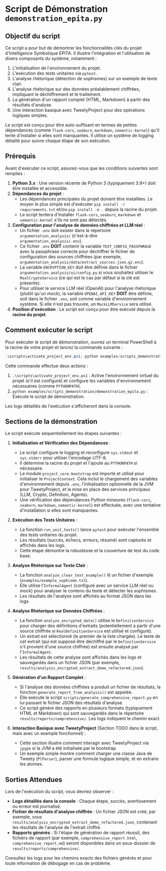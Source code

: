 # Script de Démonstration `demonstration_epita.py`

## Objectif du script

Ce script a pour but de démontrer les fonctionnalités clés du projet d'Intelligence Symbolique EPITA. Il illustre l'intégration et l'utilisation de divers composants du système, notamment :

1.  L'initialisation de l'environnement du projet.
2.  L'exécution des tests unitaires via `pytest`.
3.  L'analyse rhétorique (détection de sophismes) sur un exemple de texte clair.
4.  L'analyse rhétorique sur des données préalablement chiffrées, impliquant le déchiffrement et le traitement.
5.  La génération d'un rapport complet (HTML, Markdown) à partir des résultats d'analyse.
6.  Une interaction basique avec TweetyProject pour des opérations logiques simples.

Le script est conçu pour être auto-suffisant en termes de petites dépendances (comme `flask-cors`, `seaborn`, `markdown`, `semantic-kernel`) qu'il tente d'installer si elles sont manquantes. Il utilise un système de logging détaillé pour suivre chaque étape de son exécution.

## Prérequis

Avant d'exécuter ce script, assurez-vous que les conditions suivantes sont remplies :

1.  **Python 3.x** : Une version récente de Python 3 (typiquement 3.9+) doit être installée et accessible.
2.  **Dépendances du projet** :
    *   Les dépendances principales du projet doivent être installées. Le moyen le plus simple est d'exécuter `pip install -r requirements.txt` et/ou `pip install -e .` depuis la racine du projet.
    *   Le script tentera d'installer `flask-cors`, `seaborn`, `markdown` et `semantic-kernel` s'ils ne sont pas détectés.
3.  **Configuration pour l'analyse de données chiffrées et LLM réel** :
    *   Un fichier `.env` doit exister dans le répertoire `argumentation_analysis/` (c'est-à-dire `argumentation_analysis/.env`).
    *   Ce fichier `.env` **DOIT** contenir la variable `TEXT_CONFIG_PASSPHRASE` avec la passphrase correcte pour déchiffrer le fichier de configuration des sources chiffrées (par exemple, `argumentation_analysis/data/extract_sources.json.gz.enc`).
    *   La variable `ENCRYPTION_KEY` doit être définie dans le fichier `argumentation_analysis/ui/config.py` si vous souhaitez utiliser le `RealCryptoService` (ce qui est le cas par défaut si la clé est présente).
    *   Pour utiliser le service LLM réel (OpenAI) pour l'analyse rhétorique (plutôt qu'un mock), la variable `OPENAI_API_KEY` **DOIT** être définie, soit dans le fichier `.env`, soit comme variable d'environnement système. Si elle n'est pas trouvée, un `MockLLMService` sera utilisé.
4.  **Position d'exécution** : Le script est conçu pour être exécuté depuis la **racine du projet**.

## Comment exécuter le script

Pour exécuter le script de démonstration, ouvrez un terminal PowerShell à la racine de votre projet et lancez la commande suivante :

```powershell
.\scripts\activate_project_env.ps1; python examples/scripts_demonstration/demonstration_epita.py
```

Cette commande effectue deux actions :
1.  `.\scripts\activate_project_env.ps1` : Active l'environnement virtuel du projet (s'il est configuré) et configure les variables d'environnement nécessaires (comme `PYTHONPATH`).
2.  `python examples/scripts_demonstration/demonstration_epita.py` : Exécute le script de démonstration.

Les logs détaillés de l'exécution s'afficheront dans la console.

## Sections de la démonstration

Le script exécute séquentiellement les étapes suivantes :

1.  **Initialisation et Vérification des Dépendances** :
    *   Le script configure le logging et reconfigure `sys.stdout` et `sys.stderr` pour utiliser l'encodage UTF-8.
    *   Il détermine la racine du projet et l'ajoute au `PYTHONPATH` si nécessaire.
    *   Le module `project_core.bootstrap` est importé et utilisé pour initialiser le `ProjectContext`. Cela inclut le chargement des variables d'environnement depuis `.env`, l'initialisation optionnelle de la JVM pour TweetyProject, et la mise en place des services principaux (LLM, Crypto, Definition, Agents).
    *   Une vérification des dépendances Python mineures (`flask-cors`, `seaborn`, `markdown`, `semantic-kernel`) est effectuée, avec une tentative d'installation si elles sont manquantes.

2.  **Exécution des Tests Unitaires** :
    *   La fonction `run_unit_tests()` lance `pytest` pour exécuter l'ensemble des tests unitaires du projet.
    *   Les résultats (succès, échecs, erreurs, résumé) sont capturés et affichés dans les logs.
    *   Cette étape démontre la robustesse et la couverture de test du code base.

3.  **Analyse Rhétorique sur Texte Clair** :
    *   La fonction `analyze_clear_text_example()` lit un fichier d'exemple (`examples/exemple_sophisme.txt`).
    *   Elle utilise l'`InformalAgent` (configuré avec un service LLM réel ou mock) pour analyser le contenu du texte et détecter les sophismes.
    *   Les résultats de l'analyse sont affichés au format JSON dans les logs.

4.  **Analyse Rhétorique sur Données Chiffrées** :
    *   La fonction `analyze_encrypted_data()` utilise le `DefinitionService` pour charger des définitions d'extraits (potentiellement à partir d'une source chiffrée si `RealDefinitionService` est utilisé et configuré).
    *   Un extrait est sélectionné (le premier de la liste chargée). Le texte de cet extrait (qui est supposé être déchiffré par le `DefinitionService` s'il provient d'une source chiffrée) est ensuite analysé par l'`InformalAgent`.
    *   Les résultats de cette analyse sont affichés dans les logs et sauvegardés dans un fichier JSON (par exemple, `results/analysis_encrypted_extract_demo_refactored.json`).

5.  **Génération d'un Rapport Complet** :
    *   Si l'analyse des données chiffrées a produit un fichier de résultats, la fonction `generate_report_from_analysis()` est appelée.
    *   Elle exécute le script `scripts/generate_comprehensive_report.py` en lui passant le fichier JSON des résultats d'analyse.
    *   Ce script génère des rapports en plusieurs formats (typiquement HTML et Markdown) qui sont sauvegardés dans le répertoire `results/reports/comprehensive/`. Les logs indiquent le chemin exact.

6.  **Interaction Basique avec TweetyProject** (Section TODO dans le script, mais avec un exemple fonctionnel) :
    *   Cette section illustre comment interagir avec TweetyProject via `jpype` si la JVM a été initialisée par le bootstrap.
    *   Un exemple simple montre comment charger une classe Java de Tweety (`PlParser`), parser une formule logique simple, et en extraire les atomes.

## Sorties Attendues

Lors de l'exécution du script, vous devriez observer :

*   **Logs détaillés dans la console** : Chaque étape, succès, avertissement ou erreur est journalisé.
*   **Fichier de résultats d'analyse chiffrée** : Un fichier JSON est créé, par exemple, sous `results/analysis_encrypted_extract_demo_refactored.json`, contenant les résultats de l'analyse de l'extrait chiffré.
*   **Rapports générés** : Si l'étape de génération de rapport réussit, des fichiers de rapport (par exemple, `comprehensive_report.html`, `comprehensive_report.md`) seront disponibles dans un sous-dossier de `results/reports/comprehensive/`.

Consultez les logs pour les chemins exacts des fichiers générés et pour toute information de débogage en cas de problème.